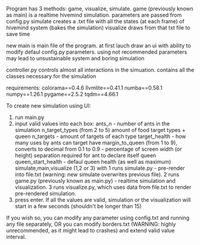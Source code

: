 Program has 3 methods:
game, visualize, simulate.
game (previously known as main) is a realtime hivemind simulation. parameters are passed from config.py
simulate creates a .txt file with all the states (at each frame) of hivemind system (bakes the simulation)
visualize draws from that txt file to save time

new main is main file of the program. at first lauch draw an ui with ability to modify defaul config.py parameters. using not recommended parameters may lead to unsustainable system and boring simulation

controller.py controls almost all interactions in the simuation. contains all the classes necessary for the simulation

requirements:
colorama==0.4.6
llvmlite==0.41.1
numba==0.58.1
numpy==1.26.1
pygame==2.5.2
tqdm==4.66.1

To create new simulation using UI:
1) run main.py
2) input valid values into each box:
   ants_n - number of ants in the simulation
   n_target_types (from 2 to 5) amount of food target types + queen
   n_targets - amount of targets of each type
   target_health - how many uses by ants can target have
   margin_to_queen (from 1 to 9), converts to decimal from 0.1 to 0.9 - percentage of screen width (or height) separation required for ant to declare itself queen
   queen_start_health - defaul queen health (as well as maximum)
   simulate,main,visualize (1,2 or 3) with 1 runs simulate.py - pre-render into file.txt (warning: new simulate overwrites previous file). 2 runs game.py (previously known as main.py) - realtime simulation and visualization. 3 runs visualize.py, which uses data from file.txt to render pre-rendered simulation.
3) press enter. If all the values are valid, simulation or the visualization will start in a few seconds (shouldn't be longer than 15)

If you wish so, you can modify any parameter using config.txt and running any file separately, OR you can modify borders.txt (WARNING: highly unrecommended, as it might lead to crashes) and extend valid value interval.
   
